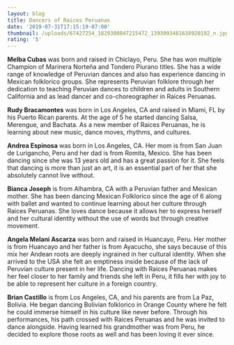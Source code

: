 ```yaml
---
layout: blog
title: Dancers of Raices Peruanas
date: '2019-07-31T17:15:19-07:00'
thumbnail: /uploads/67427254_1829300847215472_1393093481638920192_n.jpg
rating: '5'
---
```

**Melba Cubas** was born and raised in Chiclayo, Peru. She has won multiple Champion of Marinera Norteña and Tondero Piurano titles. She has a wide range of knowledge of Peruvian dances and also has experience dancing in Mexican folklorico groups. She represents Peruvian folklore through her dedication to teaching Peruvian dances to children and adults in Southern California and as lead dancer and co-choreographer in Raices Peruanas.

**Rudy Bracamontes** was born in Los Angeles, CA and raised in Miami, FL by his Puerto Rican parents. At the age of 5 he started dancing Salsa, Merengue, and Bachata. As a new member of Raices Peruanas, he is learning about new music, dance moves, rhythms, and cultures. 

**Andrea Espinosa** was born in Los Angeles, CA. Her mom is from San Juan de Lurigancho, Peru and her dad is from Romita, Mexico. She has been dancing since she was 13 years old and has a great passion for it. She feels that dancing is more than just an art, it is an essential part of her that she absolutely cannot live without.

**Bianca Joseph** is from Alhambra, CA with a Peruvian father and Mexican mother. She has been dancing Mexican Folklorico since the age of 6 along with ballet and wanted to continue learning about her culture through Raices Peruanas. She loves dance because it allows her to express herself and her cultural identity without the use of words but through creative movement. 

**Angela Melani Ascarza** was born and raised in Huancayo, Peru. Her mother is from Huancayo and her father is from Ayacucho, she says because of this mix her Andean roots are deeply ingrained in her cultural identity. When she arrived to the USA she felt an emptiness inside because of the lack of Peruvian culture present in her life. Dancing with Raices Peruanas makes her feel closer to her family and friends she left in Peru, it fills her with joy to be able to represent her culture in a foreign country. 

**Brian Castillo** is from Los Angeles, CA, and his parents are from La Paz, Bolivia. He began dancing Bolivian folklorico in Orange County where he felt he could immerse himself in his culture like never before. Through his performances, his path crossed with Raices Peruanas and he was invited to dance alongside. Having learned his grandmother was from Peru, he decided to explore those roots as well and has been loving it ever since.

